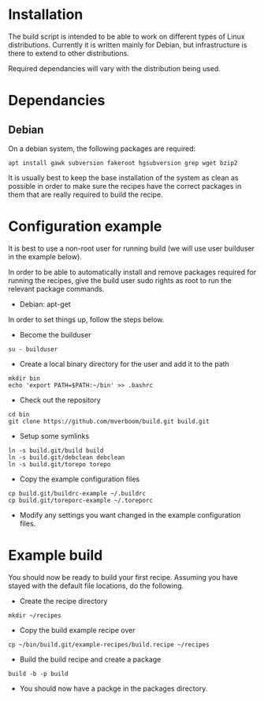 # Installation

The build script is intended to be able to work on different types of Linux distributions.
Currently it is written mainly for Debian, but infrastructure is there to extend to other
distributions.

Required dependancies will vary with the distribution being used.

# Dependancies

## Debian

On a debian system, the following packages are required:

```
apt install gawk subversion fakeroot hgsubversion grep wget bzip2
```

It is usually best to keep the base installation of the system as clean as possible in order
to make sure the recipes have the correct packages in them that are really required to build
the recipe.

# Configuration example

It is best to use a non-root user for running build (we will use user builduser in the example
below).

In order to be able to automatically install and remove packages required for running the
recipes, give the build user sudo rights as root to run the relevant package commands.

* Debian: apt-get

In order to set things up, follow the steps below.

* Become the builduser

```su - builduser```
* Create a local binary directory for the user and add it to the path

```
mkdir bin
echo 'export PATH=$PATH:~/bin' >> .bashrc
```
* Check out the repository

```
cd bin
git clone https://github.com/mverboom/build.git build.git
```
* Setup some symlinks

```
ln -s build.git/build build
ln -s build.git/debclean debclean
ln -s build.git/torepo torepo
```
* Copy the example configuration files

```
cp build.git/buildrc-example ~/.buildrc
cp build.git/toreporc-example ~/.toreporc
```
* Modify any settings you want changed in the example configuration files.

# Example build

You should now be ready to build your first recipe. Assuming you have stayed with the default
file locations, do the following.

* Create the recipe directory

```
mkdir ~/recipes
```
* Copy the build example recipe over

```
cp ~/bin/build.git/example-recipes/build.recipe ~/recipes
```
* Build the build recipe and create a package

```
build -b -p build
```
* You should now have a packge in the packages directory.
